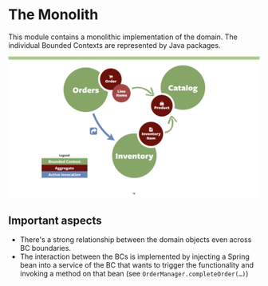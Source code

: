 # The Monolith

This module contains a monolithic implementation of the domain.
The individual Bounded Contexts are represented by Java packages.

![Bounded Context interaction](images/monolith.png?raw=true "Monolithic Bounded Context interaction")

## Important aspects

* There's a strong relationship between the domain objects even across BC boundaries.
* The interaction between the BCs is implemented by injecting a Spring bean into a service of the BC that wants to trigger the functionality and invoking a method on that bean (see `OrderManager.completeOrder(…)`)
